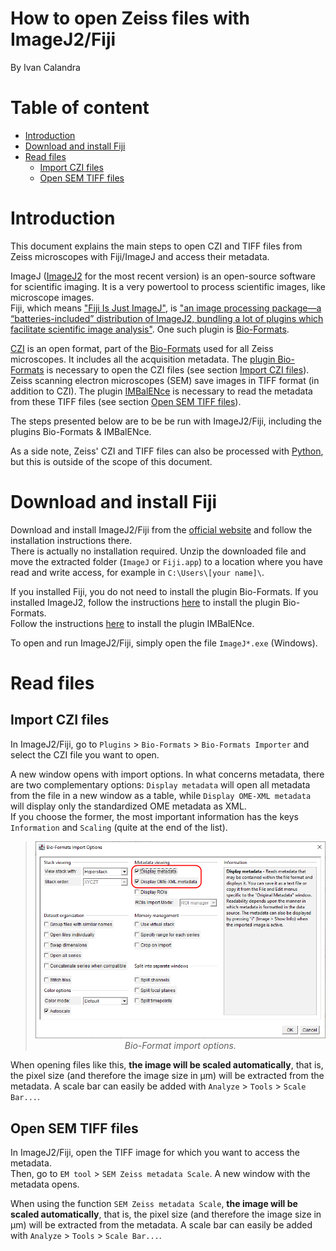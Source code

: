 
<!-- TOC ignore:true -->
# How to open Zeiss files with ImageJ2/Fiji

By Ivan Calandra

<!-- TOC ignore:true -->
# Table of content

<!-- TOC -->

- [Introduction](#introduction)
- [Download and install Fiji](#download-and-install-fiji)
- [Read files](#read-files)
    - [Import CZI files](#import-czi-files)
    - [Open SEM TIFF files](#open-sem-tiff-files)

<!-- /TOC -->



# Introduction

This document explains the main steps to open CZI and TIFF files from Zeiss microscopes with Fiji/ImageJ and access their metadata. 

ImageJ ([ImageJ2](https://imagej.net/software/imagej2/) for the most recent version) is an open-source software for scientific imaging. It is a very powertool to process scientific images, like microscope images.  
Fiji, which means ["Fiji Is Just ImageJ"](https://github.com/fiji/fiji), is ["an image processing package—a “batteries-included” distribution of ImageJ2, bundling a lot of plugins which facilitate scientific image analysis"](https://imagej.net/software/fiji/). One such plugin is [Bio-Formats](https://imagej.net/formats/bio-formats). 

[CZI](https://www.zeiss.com/microscopy/en/products/software/zeiss-zen/czi-image-file-format.html) is an open format, part of the [Bio-Formats](https://bio-formats.readthedocs.io/en/stable/formats/zeiss-czi.html) used for all Zeiss microscopes. It includes all the acquisition metadata. The [plugin Bio-Formats](https://imagej.net/formats/bio-formats) is necessary to open the CZI files (see section [Import CZI files](#import-czi-files)).  
Zeiss scanning electron microscopes (SEM) save images in TIFF format (in addition to CZI). The plugin [IMBalENce](https://imagej.net/plugins/imbalence) is necessary to read the metadata from these TIFF files (see section [Open SEM TIFF files](#open-sem-tiff-files)).  

The steps presented below are to be be run with ImageJ2/Fiji, including the plugins Bio-Formats & IMBalENce.

As a side note, Zeiss' CZI and TIFF files can also be processed with [Python](https://pypi.org/project/pylibCZIrw/), but this is outside of the scope of this document. 


# Download and install Fiji
Download and install ImageJ2/Fiji from the [official website](https://imagej.net/downloads) and follow the installation instructions there.  
There is actually no installation required. Unzip the downloaded file and move the extracted folder (`ImageJ` or `Fiji.app`) to a location where you have read and write access, for example in `C:\Users\[your name]\`.  

If you installed Fiji, you do not need to install the plugin Bio-Formats. If you installed ImageJ2, follow the instructions [here](https://bio-formats.readthedocs.io/en/stable/users/imagej/installing.html) to install the plugin Bio-Formats.  
Follow the instructions [here](https://imagej.net/plugins/imbalence#installation) to install the plugin IMBalENce.

To open and run ImageJ2/Fiji, simply open the file `ImageJ*.exe` (Windows).


# Read files
## Import CZI files
In ImageJ2/Fiji, go to `Plugins` > `Bio-Formats` > `Bio-Formats Importer` and select the CZI file you want to open.  

A new window opens with import options. In what concerns metadata, there are two complementary options: `Display metadata` will open all metadata from the file in a new window as a table, while `Display OME-XML metadata` will display only the standardized OME metadata as XML.  
If you choose the former, the most important information has the keys `Information` and `Scaling` (quite at the end of the list).

><p align="center" width="100%">
>    <img src="../screenshots/Fiji_bio-format_import.png"><br>
>    <i>Bio-Format import options.</i>
></p>

When opening files like this, **the image will be scaled automatically**, that is, the pixel size (and therefore the image size in µm) will be extracted from the metadata. A scale bar can easily be added with `Analyze` > `Tools` > `Scale Bar...`.

## Open SEM TIFF files
In ImageJ2/Fiji, open the TIFF image for which you want to access the metadata.  
Then, go to `EM tool` > `SEM Zeiss metadata Scale`. A new window with the metadata opens.

When using the function `SEM Zeiss metadata Scale`, **the image will be scaled automatically**, that is, the pixel size (and therefore the image size in µm) will be extracted from the metadata. A scale bar can easily be added with `Analyze` > `Tools` > `Scale Bar...`.